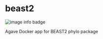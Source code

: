 # beast2

![image info badge](https://img.shields.io/badge/ImageInfo-_840.6_MB/_24_Layers_-blue.svg?style=flat-square)

Agave Docker app for BEAST2 phylo package
